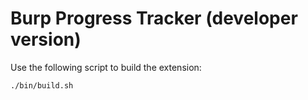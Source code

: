 # Burp Progress Tracker (developer version)

Use the following script to build the extension:
```shell script
./bin/build.sh
```
